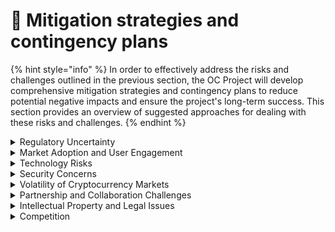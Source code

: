 # 🎇 Mitigation strategies and contingency plans

{% hint style="info" %}
In order to effectively address the risks and challenges outlined in the previous section, the OC Project will develop comprehensive mitigation strategies and contingency plans to reduce potential negative impacts and ensure the project's long-term success. This section provides an overview of suggested approaches for dealing with these risks and challenges.
{% endhint %}

<details>

<summary>Regulatory Uncertainty</summary>

The OC Project will engage legal advisors and consultants with expertise in cryptocurrency and blockchain regulations across various jurisdictions. Establishing relationships with regulatory bodies and actively participating in policy discussions can also help the project stay informed of potential changes and adapt as needed. A flexible and proactive approach to regulatory compliance will be crucial.

</details>

<details>

<summary>Market Adoption and User Engagement</summary>

A strong marketing strategy, focused on highlighting the unique value proposition of the OC Project, will be implemented to drive user adoption. Collaborating with influencers, offering referral programs, and organizing promotional events can help generate interest and engagement. Additionally, providing an intuitive and user-friendly platform, along with responsive customer support, can improve user satisfaction and retention.

</details>

<details>

<summary>Technology Risks</summary>

To mitigate technology risks, the OC Project will follow best practices in software development, such as regular code audits, thorough testing, and adopting robust security measures. The project will also invest in research and development to stay at the forefront of technological advancements and address potential scalability challenges.

</details>

<details>

<summary>Security Concerns</summary>

The OC Project will adopt a multi-layered security framework, including secure coding practices, encryption, regular vulnerability assessments, and penetration testing. Implementing strict access controls, employee training, and incident response plans can also help minimize potential security threats.

</details>

<details>

<summary>Volatility of Cryptocurrency Markets</summary>

To manage the risks associated with market volatility, the OC Project will diversify its assets, explore hedging strategies, and maintain financial reserves. Regularly monitoring market conditions and being prepared to adjust plans based on market trends can help the project remain agile and responsive to change.

</details>

<details>

<summary>Partnership and Collaboration Challenges</summary>

The OC Project will establish clear communication channels, shared objectives, and performance metrics with its partners to ensure effective collaboration. Regular meetings and progress updates can help maintain strong relationships and prevent misunderstandings or misaligned expectations.

</details>

<details>

<summary>Intellectual Property and Legal Issues</summary>

Engaging legal experts with experience in intellectual property and relevant laws can help the OC Project navigate potential disputes and protect its interests. Ensuring proper due diligence and documenting legal agreements, licenses, and contracts can also minimize the likelihood of legal issues arising.

</details>

<details>

<summary>Competition</summary>

To stay ahead of the competition, the OC Project will continuously invest in innovation, differentiate itself through unique features and value propositions, and monitor competitors' developments. Maintaining a strong brand identity, providing excellent customer service, and demonstrating a commitment to community values can further set the project apart.

</details>

